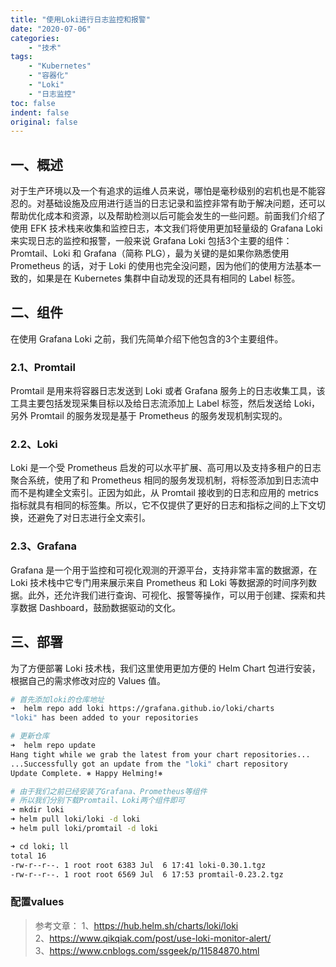 ```yaml
---
title: "使用Loki进行日志监控和报警"
date: "2020-07-06"
categories:
    - "技术"
tags:
    - "Kubernetes"
    - "容器化"
    - "Loki"
    - "日志监控"
toc: false
indent: false
original: false
---
```


## 一、概述

对于生产环境以及一个有追求的运维人员来说，哪怕是毫秒级别的宕机也是不能容忍的。对基础设施及应用进行适当的日志记录和监控非常有助于解决问题，还可以帮助优化成本和资源，以及帮助检测以后可能会发生的一些问题。前面我们介绍了使用 EFK 技术栈来收集和监控日志，本文我们将使用更加轻量级的 Grafana Loki 来实现日志的监控和报警，一般来说 Grafana Loki 包括3个主要的组件：Promtail、Loki 和 Grafana（简称 PLG），最为关键的是如果你熟悉使用 Prometheus 的话，对于 Loki 的使用也完全没问题，因为他们的使用方法基本一致的，如果是在 Kubernetes 集群中自动发现的还具有相同的 Label 标签。

## 二、组件

在使用 Grafana Loki 之前，我们先简单介绍下他包含的3个主要组件。

### 2.1、Promtail

Promtail 是用来将容器日志发送到 Loki 或者 Grafana 服务上的日志收集工具，该工具主要包括发现采集目标以及给日志流添加上 Label 标签，然后发送给 Loki，另外 Promtail 的服务发现是基于 Prometheus 的服务发现机制实现的。

### 2.2、Loki

Loki 是一个受 Prometheus 启发的可以水平扩展、高可用以及支持多租户的日志聚合系统，使用了和 Prometheus 相同的服务发现机制，将标签添加到日志流中而不是构建全文索引。正因为如此，从 Promtail 接收到的日志和应用的 metrics 指标就具有相同的标签集。所以，它不仅提供了更好的日志和指标之间的上下文切换，还避免了对日志进行全文索引。

### 2.3、Grafana

Grafana 是一个用于监控和可视化观测的开源平台，支持非常丰富的数据源，在 Loki 技术栈中它专门用来展示来自 Prometheus 和 Loki 等数据源的时间序列数据。此外，还允许我们进行查询、可视化、报警等操作，可以用于创建、探索和共享数据 Dashboard，鼓励数据驱动的文化。

## 三、部署

为了方便部署 Loki 技术栈，我们这里使用更加方便的 Helm Chart 包进行安装，根据自己的需求修改对应的 Values 值。

``` zsh
# 首先添加loki的仓库地址
➜  helm repo add loki https://grafana.github.io/loki/charts
"loki" has been added to your repositories

# 更新仓库
➜  helm repo update
Hang tight while we grab the latest from your chart repositories...
...Successfully got an update from the "loki" chart repository
Update Complete. ⎈ Happy Helming!⎈

# 由于我们之前已经安装了Grafana、Prometheus等组件
# 所以我们分别下载Promtail、Loki两个组件即可
➜ mkdir loki
➜ helm pull loki/loki -d loki
➜ helm pull loki/promtail -d loki

➜ cd loki; ll
total 16
-rw-r--r--. 1 root root 6383 Jul  6 17:41 loki-0.30.1.tgz
-rw-r--r--. 1 root root 6569 Jul  6 17:53 promtail-0.23.2.tgz
```

### 配置values

> 参考文章：
> 1、<https://hub.helm.sh/charts/loki/loki>  
> 2、<https://www.qikqiak.com/post/use-loki-monitor-alert/>  
> 3、<https://www.cnblogs.com/ssgeek/p/11584870.html>  
>